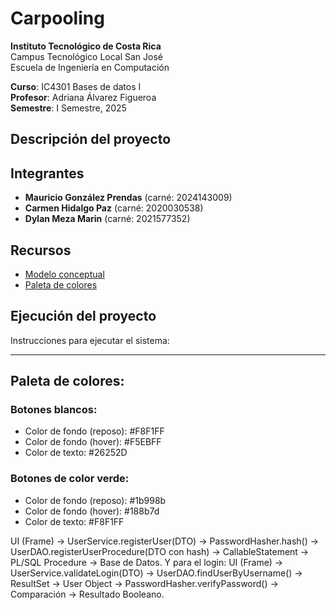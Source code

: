 # Carpooling

**Instituto Tecnológico de Costa Rica**  
Campus Tecnológico Local San José  
Escuela de Ingeniería en Computación  

**Curso**: IC4301 Bases de datos I  
**Profesor**: Adriana Álvarez Figueroa  
**Semestre**: I Semestre, 2025  

## Descripción del proyecto

## Integrantes
- **Mauricio González Prendas** (carné: 2024143009)
- **Carmen Hidalgo Paz** (carné: 2020030538)
- **Dylan Meza Marin** (carné: 2021577352)

## Recursos

- [Modelo conceptual](https://drive.google.com/file/d/1uyTsUURT3e6UffrTEOqjyDYny3rHm0PH/view?usp=sharing)
- [Paleta de colores](https://coolors.co/1b998b-f8f1ff-decdf5-656176-534d56)

## Ejecución del proyecto

Instrucciones para ejecutar el sistema:

---

## Paleta de colores:

### Botones blancos:
- Color de fondo (reposo): #F8F1FF
- Color de fondo (hover): #F5EBFF
- Color de texto: #26252D

### Botones de color verde:
- Color de fondo (reposo): #1b998b
- Color de fondo (hover): #188b7d
- Color de texto: #F8F1FF


UI (Frame) -> UserService.registerUser(DTO) -> PasswordHasher.hash() -> UserDAO.registerUserProcedure(DTO con hash) -> CallableStatement -> PL/SQL Procedure -> Base de Datos.
Y para el login:
UI (Frame) -> UserService.validateLogin(DTO) -> UserDAO.findUserByUsername() -> ResultSet -> User Object -> PasswordHasher.verifyPassword() -> Comparación -> Resultado Booleano.